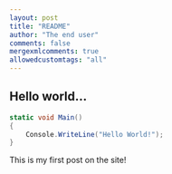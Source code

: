 ```yaml
---
layout: post
title: "README"
author: "The end user"
comments: false
mergexmlcomments: true
allowedcustomtags: "all"
---
```


## Hello world...

```cs
static void Main() 
{
    Console.WriteLine("Hello World!");
}
```


This is my first post on the site!
